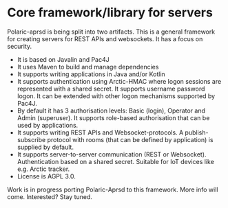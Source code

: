 # Core framework/library for servers
Polaric-aprsd is being split into two artifacts. This is a general framework for creating servers for REST APIs and websockets. It has a focus on security.
* It is based on Javalin and Pac4J
* It uses Maven to build and manage dependencies
* It supports writing applications in Java and/or Kotlin
* It supports authentication using Arctic-HMAC where logon sessions are represented with a shared secret. It supports username password logon. It can be extended with other logon mechanisms supported by Pac4J.
* By default it has 3 authorisation levels: Basic (login), Operator and Admin (superuser). It supports role-based authorisation that can be used by applications.
* It supports writing REST APIs and Websocket-protocols. A publish-subscribe protocol with rooms (that can be defined by application) is supplied by default.
* It supports server-to-server communication (REST or Websocket). Authentication based on a shared secret. Suitable for IoT devices like e.g. Arctic tracker.
* License is AGPL 3.0. 

Work is in progress porting Polaric-Aprsd to this framework. More info will come. Interested? Stay tuned. 

